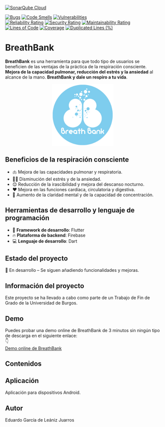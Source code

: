 [![SonarQube Cloud](https://sonarcloud.io/images/project_badges/sonarcloud-light.svg)](https://sonarcloud.io/summary/new_code?id=Eduardo-Garcia-de-Leaniz_BreathBank-TFG2025)


[![Bugs](https://sonarcloud.io/api/project_badges/measure?project=Eduardo-Garcia-de-Leaniz_BreathBank-TFG2025&metric=bugs&token=f8cf2af5abe61744d9ebc82a59f7f07fed0cac0d)](https://sonarcloud.io/summary/new_code?id=Eduardo-Garcia-de-Leaniz_BreathBank-TFG2025)
[![Code Smells](https://sonarcloud.io/api/project_badges/measure?project=Eduardo-Garcia-de-Leaniz_BreathBank-TFG2025&metric=code_smells&token=f8cf2af5abe61744d9ebc82a59f7f07fed0cac0d)](https://sonarcloud.io/summary/new_code?id=Eduardo-Garcia-de-Leaniz_BreathBank-TFG2025)
[![Vulnerabilities](https://sonarcloud.io/api/project_badges/measure?project=Eduardo-Garcia-de-Leaniz_BreathBank-TFG2025&metric=vulnerabilities&token=f8cf2af5abe61744d9ebc82a59f7f07fed0cac0d)](https://sonarcloud.io/summary/new_code?id=Eduardo-Garcia-de-Leaniz_BreathBank-TFG2025)  
[![Reliability Rating](https://sonarcloud.io/api/project_badges/measure?project=Eduardo-Garcia-de-Leaniz_BreathBank-TFG2025&metric=reliability_rating&token=f8cf2af5abe61744d9ebc82a59f7f07fed0cac0d)](https://sonarcloud.io/summary/new_code?id=Eduardo-Garcia-de-Leaniz_BreathBank-TFG2025)
[![Security Rating](https://sonarcloud.io/api/project_badges/measure?project=Eduardo-Garcia-de-Leaniz_BreathBank-TFG2025&metric=security_rating&token=f8cf2af5abe61744d9ebc82a59f7f07fed0cac0d)](https://sonarcloud.io/summary/new_code?id=Eduardo-Garcia-de-Leaniz_BreathBank-TFG2025)
[![Maintainability Rating](https://sonarcloud.io/api/project_badges/measure?project=Eduardo-Garcia-de-Leaniz_BreathBank-TFG2025&metric=sqale_rating&token=f8cf2af5abe61744d9ebc82a59f7f07fed0cac0d)](https://sonarcloud.io/summary/new_code?id=Eduardo-Garcia-de-Leaniz_BreathBank-TFG2025)  
[![Lines of Code](https://sonarcloud.io/api/project_badges/measure?project=Eduardo-Garcia-de-Leaniz_BreathBank-TFG2025&metric=ncloc&token=f8cf2af5abe61744d9ebc82a59f7f07fed0cac0d)](https://sonarcloud.io/summary/new_code?id=Eduardo-Garcia-de-Leaniz_BreathBank-TFG2025)
[![Coverage](https://sonarcloud.io/api/project_badges/measure?project=Eduardo-Garcia-de-Leaniz_BreathBank-TFG2025&metric=coverage&token=f8cf2af5abe61744d9ebc82a59f7f07fed0cac0d)](https://sonarcloud.io/summary/new_code?id=Eduardo-Garcia-de-Leaniz_BreathBank-TFG2025)
[![Duplicated Lines (%)](https://sonarcloud.io/api/project_badges/measure?project=Eduardo-Garcia-de-Leaniz_BreathBank-TFG2025&metric=duplicated_lines_density&token=f8cf2af5abe61744d9ebc82a59f7f07fed0cac0d)](https://sonarcloud.io/summary/new_code?id=Eduardo-Garcia-de-Leaniz_BreathBank-TFG2025)

# BreathBank 
**BreathBank** es una herramienta para que todo tipo de usuarios se beneficien de las ventajas de la práctica de la respiración consciente. **Mejora de la capacidad pulmonar, reducción del estrés y la ansiedad** al alcance de la mano. **BreathBank y dale un respiro a tu vida**.

<p align="center">
  <img src="BreathBankApp/breath_bank/assets/images/LogoPrincipalBreathBank.png" alt="BreathBank" width="200">
</p>

## Beneficios de la respiración consciente
- 🫁 Mejora de las capacidades pulmonar y respiratoria.
- 🧘‍♂️ Disminución del estrés y de la ansiedad.
- 😌 Reducción de la irascibilidad y mejora del descanso nocturno.
- ❤️ Mejora en las funciones cardíaca, circulatoria y digestiva.
- 🧠 Aumento de la claridad mental y de la capacidad de concentración.
   
## Herramientas de desarrollo y lenguaje de programación
- 🚀 **Framework de desarrollo**: Flutter
- 🔥 **Plataforma de backend**: Firebase
- 💻 **Lenguaje de desarrollo**: Dart

## Estado del proyecto
🚧 En desarrollo – Se siguen añadiendo funcionalidades y mejoras.

## Información del proyecto
Este proyecto se ha llevado a cabo como parte de un Trabajo de Fin de Grado de la Universidad de Burgos.

## Demo
Puedes probar una demo online de BreathBank de 3 minutos sin ningún tipo de descarga en el siguiente enlace:  
👇  
[Demo online de BreathBank](https://appetize.io/app/b_4zmloqjccli6hvpvr7qbqmutme)

## Contenidos

## Aplicación
Aplicación para dispositivos Android.

## Autor 
Eduardo García de Leániz Juarros





